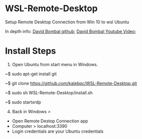 # WSL-Remote-Desktop

Setup Remote Desktop Connection from Win 10 to wsl Ubuntu

In depth info:
<a href="https://github.com/davidbombal/wsl2/blob/main/ubuntu_gui_youtube">David Bombal github</a>;
<a href="https://www.youtube.com/watch?v=IL7Jd9rjgrM">David Bombal Youtube Video</a>;

# Install Steps

1. Open Ubuntu from start menu in Windows.

~$ sudo apt-get install git

~$ git clone https://github.com/kalebpc/WSL-Remote-Desktop.git

~$ sudo sh WSL-Remote-Desktop/install.sh 

~$ sudo startxrdp

4. Back in Windows >
- Open Remote Destop Connection app
- Computer > localhost:3390
- Login credentials are your Ubuntu credentials
